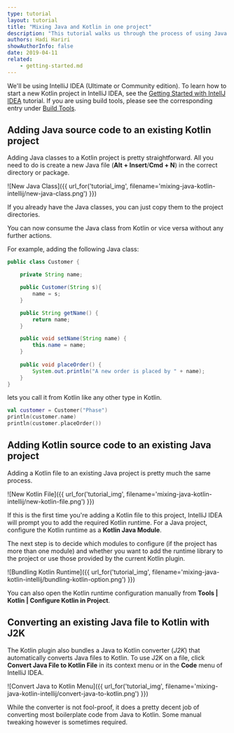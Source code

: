 ```yaml
---
type: tutorial
layout: tutorial
title: "Mixing Java and Kotlin in one project"
description: "This tutorial walks us through the process of using Java and Kotlin in a single IntelliJ IDEA project."
authors: Hadi Hariri
showAuthorInfo: false
date: 2019-04-11
related:
    - getting-started.md
---
```


We'll be using IntelliJ IDEA (Ultimate or Community edition). To learn how to start a new Kotlin project in IntelliJ IDEA, 
see the [Getting Started with IntellJ IDEA](getting-started.html) tutorial. If you are using build tools, please see the corresponding
entry under [Build Tools](build-tools.html). 

## Adding Java source code to an existing Kotlin project
Adding Java classes to a Kotlin project is pretty straightforward. All you need to do is create a new Java file (__Alt + Insert__/__Cmd + N__) in the correct directory or package.

![New Java Class]({{ url_for('tutorial_img', filename='mixing-java-kotlin-intellij/new-java-class.png') }})

If you already have the Java classes, you can just copy them to the project directories.

You can now consume the Java сlass from Kotlin or vice versa without any further actions.
 
For example, adding the following Java class:

<div class="sample" markdown="1" theme="idea" mode="java">

``` java
public class Customer {

    private String name;

    public Customer(String s){
        name = s;
    }

    public String getName() {
        return name;
    }

    public void setName(String name) {
        this.name = name;
    }
    
    public void placeOrder() {
        System.out.println("A new order is placed by " + name);
    }
}
```
</div>

lets you call it from Kotlin like any other type in Kotlin.

<div class="sample" markdown="1" theme="idea" data-highlight-only>

```kotlin
val customer = Customer("Phase")
println(customer.name)
println(customer.placeOrder())
```
</div>


## Adding Kotlin source code to an existing Java project
Adding a Kotlin file to an existing Java project is pretty much the same process.

![New Kotlin File]({{ url_for('tutorial_img', filename='mixing-java-kotlin-intellij/new-kotlin-file.png') }})

If this is the first time you're adding a Kotlin file to this project, IntelliJ IDEA will prompt you to add the required Kotlin runtime.
For a Java project, configure the Kotlin runtime as a __Kotlin Java Module__.

The next step is to decide which modules to configure (if the project has more than one module) and whether you want to
add the runtime library to the project or use those provided by the current Kotlin plugin.

![Bundling Kotlin Runtime]({{ url_for('tutorial_img', filename='mixing-java-kotlin-intellij/bundling-kotlin-option.png') }})

You can also open the Kotlin runtime configuration manually from __Tools \| Kotlin \| Configure Kotlin in Project__.

## Converting an existing Java file to Kotlin with J2K

The Kotlin plugin also bundles a Java to Kotlin converter (_J2K_) that automatically converts Java files to Kotlin.
To use J2K on a file, click __Convert Java File to Kotlin File__ in its context menu or in the __Code__ menu of IntelliJ IDEA.

![Convert Java to Kotlin Menu]({{ url_for('tutorial_img', filename='mixing-java-kotlin-intellij/convert-java-to-kotlin.png') }})

While the converter is not fool-proof, it does a pretty decent job of converting most boilerplate code from Java to Kotlin. Some manual tweaking however is sometimes required.
